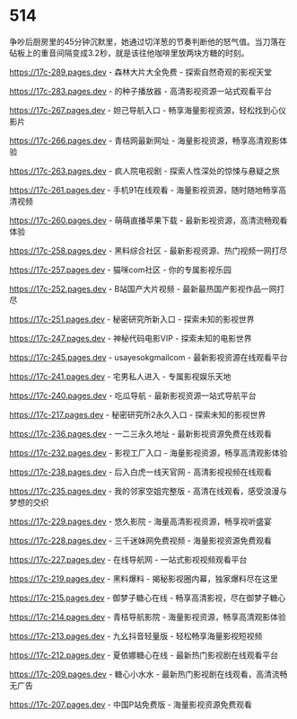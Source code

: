 # 514
争吵后厨房里的45分钟沉默里，她通过切洋葱的节奏判断他的怒气值。当刀落在砧板上的重音间隔变成3.2秒，就是该往他咖啡里放两块方糖的时刻。

https://17c-289.pages.dev - 森林大片大全免费 - 探索自然奇观的影视天堂

https://17c-283.pages.dev - 的种子播放器 - 高清影视资源一站式观看平台

https://17c-267.pages.dev - 妲己导航入口 - 畅享海量影视资源，轻松找到心仪影片

https://17c-266.pages.dev - 青桔网最新网址 - 海量影视资源，畅享高清观影体验

https://17c-263.pages.dev - 疯人院电视剧 - 探索人性深处的惊悚与悬疑之旅

https://17c-261.pages.dev - 手机91在线观看 - 海量影视资源，随时随地畅享高清视频

https://17c-260.pages.dev - 萌萌直播苹果下载 - 最新影视资源，高清流畅观看体验

https://17c-258.pages.dev - 黑料综合社区 - 最新影视资源、热门视频一网打尽

https://17c-257.pages.dev - 猫咪com社区 - 你的专属影视乐园

https://17c-252.pages.dev - B站国产大片视频 - 最新最热国产影视作品一网打尽

https://17c-251.pages.dev - 秘密研究所新入口 - 探索未知的影视世界

https://17c-247.pages.dev - 神秘代码电影VIP - 探索未知的电影世界

https://17c-245.pages.dev - usayesokgmailcom - 最新影视资源在线观看平台

https://17c-241.pages.dev - 宅男私人进入 - 专属影视娱乐天地

https://17c-240.pages.dev - 吃瓜导航 - 最新影视资源一站式导航平台

https://17c-217.pages.dev - 秘密研究所2永久入口 - 探索未知的影视世界

https://17c-236.pages.dev - 一二三永久地址 - 最新影视资源免费在线观看

https://17c-232.pages.dev - 影视工厂入口 - 海量影视资源，畅享高清观影体验

https://17c-238.pages.dev - 后入白虎一线天官网 - 高清影视视频在线观看

https://17c-235.pages.dev - 我的邻家空姐完整版 - 高清在线观看，感受浪漫与梦想的交织

https://17c-229.pages.dev - 悠久影院 - 海量高清影视资源，畅享视听盛宴

https://17c-228.pages.dev - 三千迷妹网免费视频 - 海量影视资源免费观看

https://17c-227.pages.dev - 在线导航网 - 一站式影视视频观看平台

https://17c-219.pages.dev - 黑料爆料 - 揭秘影视圈内幕，独家爆料尽在这里

https://17c-215.pages.dev - 御梦子糖心在线 - 畅享高清影视，尽在御梦子糖心

https://17c-214.pages.dev - 青桔导航影院 - 海量影视资源，畅享高清观影体验

https://17c-213.pages.dev - 九幺抖音轻量版 - 轻松畅享海量影视短视频

https://17c-212.pages.dev - 夏依娜糖心在线 - 最新热门影视剧在线观看平台

https://17c-209.pages.dev - 糖心小水水 - 最新热门影视剧在线观看，高清流畅无广告

https://17c-207.pages.dev - 中国P站免费版 - 海量影视资源免费观看
